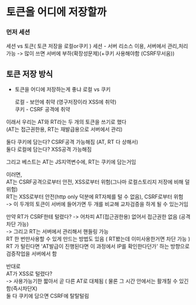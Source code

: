 # 토큰을 어디에 저장할까

### 먼저 세션 
세션 vs 토큰( 토큰 저장을 로컬or쿠키 ) 
세션 - 서버 리소스 이용, 서버에서 관리,처리가능 -> 많이 쓰면 서버에 부하(확장성문제)(+쿠키 사용해야함 (CSRF무서움))

## 토큰 저장 방식

- 토큰을 어디에 저장하는게 좋냐
  로컬 vs 쿠키 

  로컬 - 보안에 취약 (영구저장이라 XSS에 취약)<br>
  쿠키 - CSRF 공격에 취약 <br>

이래서 우리는 AT와 RT라는 두 개의 토큰을 쓰기로 했다<br>
(AT는 접근권한용, RT는 재발급용으로 서버에서 관리)

둘다 쿠키에 담는다? CSRF공격 가능해짐 (AT, RT 다 상해서)<br>
둘다 로컬에 담는다? XSS공격 가능해짐

그리고 베스트는 AT는 JS지역변수에, RT는 쿠키에 담는거임<br>

이러면, <br>
AT는 CSRF공격으로부터 안전, XSS로부터 위험(그나마 로컬스토리지 저장에 비해 덜 위험)<br>
RT는 XSS로부터 안전(http only 덕분에 RT자체를 털 수 없음), CSRF로부터 위험<br>
-> 이 두개의 토큰이 서버에 들어가면 두 개를 비교해 교차검증을 하게 될 수 있는거임


만약 RT가 CSRF한테 털렸다? -> 어차피 AT(접근권한용) 없어서 접근권한 없음 (공격 차단 가능)<br>
-> 그리고 RT는 서버에서 관리해서 핸들링 가능<br>
RT 한 번만사용할 수 있게 만드는 방법도 있음 ( RT봤는데 이미사용한거면 차단 가능 )<br>
RT 가 털린다면 'AT발급이 진행된다면 이 과정에서 IP를 확인한다던가' 하는 방향으로<br> 검증작업을 서버에서 함

반대로<br>
AT가 XSS로 털렸다?<br>
-> 사용가능기한 짧아서 곧 다른 AT로 대체됨 ( 물론 그 시간 안에서는 활개칠 수 있긴 함(즉시차단X)<br>
둘 다 쿠키에 담으면 CSRF에 탈탈털림
